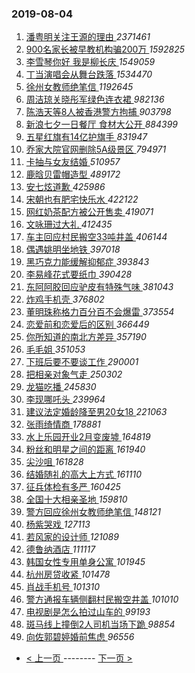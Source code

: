 ### 2019-08-04 
1. [ 潘粤明关注王源的理由 ](https://s.weibo.com/weibo?q=%23%E6%BD%98%E7%B2%A4%E6%98%8E%E5%85%B3%E6%B3%A8%E7%8E%8B%E6%BA%90%E7%9A%84%E7%90%86%E7%94%B1%23&Refer=top) *2371461*
1. [ 900名家长被早教机构骗200万 ](https://s.weibo.com/weibo?q=%23900%E5%90%8D%E5%AE%B6%E9%95%BF%E8%A2%AB%E6%97%A9%E6%95%99%E6%9C%BA%E6%9E%84%E9%AA%97200%E4%B8%87%23&Refer=top) *1592825*
1. [ 李雪琴你好 我是柳长庆 ](https://s.weibo.com/weibo?q=%23%E6%9D%8E%E9%9B%AA%E7%90%B4%E4%BD%A0%E5%A5%BD%20%E6%88%91%E6%98%AF%E6%9F%B3%E9%95%BF%E5%BA%86%23&topic_ad=1&Refer=top) *1549059*
1. [ 丁当演唱会从舞台跌落 ](https://s.weibo.com/weibo?q=%23%E4%B8%81%E5%BD%93%E6%BC%94%E5%94%B1%E4%BC%9A%E4%BB%8E%E8%88%9E%E5%8F%B0%E8%B7%8C%E8%90%BD%23&Refer=top) *1534470*
1. [ 徐州女教师绝笔信 ](https://s.weibo.com/weibo?q=%23%E5%BE%90%E5%B7%9E%E5%A5%B3%E6%95%99%E5%B8%88%E7%BB%9D%E7%AC%94%E4%BF%A1%23&Refer=top) *1192645*
1. [ 周洁琼关晓彤军绿色连衣裙 ](https://s.weibo.com/weibo?q=%23%E5%91%A8%E6%B4%81%E7%90%BC%E5%85%B3%E6%99%93%E5%BD%A4%E5%86%9B%E7%BB%BF%E8%89%B2%E8%BF%9E%E8%A1%A3%E8%A3%99%23&Refer=top) *982136*
1. [ 陈浩天等8人被香港警方拘捕 ](https://s.weibo.com/weibo?q=%23%E9%99%88%E6%B5%A9%E5%A4%A9%E7%AD%898%E4%BA%BA%E8%A2%AB%E9%A6%99%E6%B8%AF%E8%AD%A6%E6%96%B9%E6%8B%98%E6%8D%95%23&Refer=top) *903798*
1. [ 新浪七夕一日餐厅 食材大公开 ](https://s.weibo.com/weibo?q=%E6%96%B0%E6%B5%AA%E4%B8%83%E5%A4%95%E4%B8%80%E6%97%A5%E9%A4%90%E5%8E%85%20%E9%A3%9F%E6%9D%90%E5%A4%A7%E5%85%AC%E5%BC%80&Refer=top) *884399*
1. [ 五星红旗有14亿护旗手 ](https://s.weibo.com/weibo?q=%23%E4%BA%94%E6%98%9F%E7%BA%A2%E6%97%97%E6%9C%8914%E4%BA%BF%E6%8A%A4%E6%97%97%E6%89%8B%23&Refer=top) *831947*
1. [ 乔家大院官网删除5A级景区 ](https://s.weibo.com/weibo?q=%23%E4%B9%94%E5%AE%B6%E5%A4%A7%E9%99%A2%E5%AE%98%E7%BD%91%E5%88%A0%E9%99%A45A%E7%BA%A7%E6%99%AF%E5%8C%BA%23&Refer=top) *794971*
1. [ 卡抽与女友结婚 ](https://s.weibo.com/weibo?q=%23%E5%8D%A1%E6%8A%BD%E4%B8%8E%E5%A5%B3%E5%8F%8B%E7%BB%93%E5%A9%9A%23&Refer=top) *510957*
1. [ 鹿晗贝雷帽造型 ](https://s.weibo.com/weibo?q=%23%E9%B9%BF%E6%99%97%E8%B4%9D%E9%9B%B7%E5%B8%BD%E9%80%A0%E5%9E%8B%23&Refer=top) *489172*
1. [ 安七炫道歉 ](https://s.weibo.com/weibo?q=%E5%AE%89%E4%B8%83%E7%82%AB%E9%81%93%E6%AD%89&Refer=top) *425986*
1. [ 宋朝也有肥宅快乐水 ](https://s.weibo.com/weibo?q=%23%E5%AE%8B%E6%9C%9D%E4%B9%9F%E6%9C%89%E8%82%A5%E5%AE%85%E5%BF%AB%E4%B9%90%E6%B0%B4%23&Refer=top) *422122*
1. [ 网红奶茶配方被公开售卖 ](https://s.weibo.com/weibo?q=%23%E7%BD%91%E7%BA%A2%E5%A5%B6%E8%8C%B6%E9%85%8D%E6%96%B9%E8%A2%AB%E5%85%AC%E5%BC%80%E5%94%AE%E5%8D%96%23&Refer=top) *419071*
1. [ 文咏珊过大礼 ](https://s.weibo.com/weibo?q=%23%E6%96%87%E5%92%8F%E7%8F%8A%E8%BF%87%E5%A4%A7%E7%A4%BC%23&Refer=top) *412435*
1. [ 车主回应村民搬空33吨井盖 ](https://s.weibo.com/weibo?q=%23%E8%BD%A6%E4%B8%BB%E5%9B%9E%E5%BA%94%E6%9D%91%E6%B0%91%E6%90%AC%E7%A9%BA33%E5%90%A8%E4%BA%95%E7%9B%96%23&Refer=top) *406144*
1. [ 偶遇姚明坐地铁 ](https://s.weibo.com/weibo?q=%23%E5%81%B6%E9%81%87%E5%A7%9A%E6%98%8E%E5%9D%90%E5%9C%B0%E9%93%81%23&Refer=top) *397018*
1. [ 黑巧克力能缓解抑郁症 ](https://s.weibo.com/weibo?q=%23%E9%BB%91%E5%B7%A7%E5%85%8B%E5%8A%9B%E8%83%BD%E7%BC%93%E8%A7%A3%E6%8A%91%E9%83%81%E7%97%87%23&Refer=top) *393843*
1. [ 李易峰花式要纸巾 ](https://s.weibo.com/weibo?q=%E6%9D%8E%E6%98%93%E5%B3%B0%E8%8A%B1%E5%BC%8F%E8%A6%81%E7%BA%B8%E5%B7%BE&Refer=top) *390428*
1. [ 东阿阿胶回应驴皮有特殊气味 ](https://s.weibo.com/weibo?q=%E4%B8%9C%E9%98%BF%E9%98%BF%E8%83%B6%E5%9B%9E%E5%BA%94%E9%A9%B4%E7%9A%AE%E6%9C%89%E7%89%B9%E6%AE%8A%E6%B0%94%E5%91%B3&Refer=top) *381043*
1. [ 炸鸡手机壳 ](https://s.weibo.com/weibo?q=%23%E7%82%B8%E9%B8%A1%E6%89%8B%E6%9C%BA%E5%A3%B3%23&Refer=top) *376802*
1. [ 董明珠称格力百分百不会爆雷 ](https://s.weibo.com/weibo?q=%E8%91%A3%E6%98%8E%E7%8F%A0%E7%A7%B0%E6%A0%BC%E5%8A%9B%E7%99%BE%E5%88%86%E7%99%BE%E4%B8%8D%E4%BC%9A%E7%88%86%E9%9B%B7&Refer=top) *373554*
1. [ 恋爱前和恋爱后的区别 ](https://s.weibo.com/weibo?q=%23%E6%81%8B%E7%88%B1%E5%89%8D%E5%92%8C%E6%81%8B%E7%88%B1%E5%90%8E%E7%9A%84%E5%8C%BA%E5%88%AB%23&Refer=top) *366449*
1. [ 你所知道的南北方差异 ](https://s.weibo.com/weibo?q=%23%E4%BD%A0%E6%89%80%E7%9F%A5%E9%81%93%E7%9A%84%E5%8D%97%E5%8C%97%E6%96%B9%E5%B7%AE%E5%BC%82%23&Refer=top) *357190*
1. [ 毛毛姐 ](https://s.weibo.com/weibo?q=%23%E6%AF%9B%E6%AF%9B%E5%A7%90%23&Refer=top) *351053*
1. [ 下班后要不要谈工作 ](https://s.weibo.com/weibo?q=%23%E4%B8%8B%E7%8F%AD%E5%90%8E%E8%A6%81%E4%B8%8D%E8%A6%81%E8%B0%88%E5%B7%A5%E4%BD%9C%23&Refer=top) *290001*
1. [ 把相亲对象气走 ](https://s.weibo.com/weibo?q=%23%E6%8A%8A%E7%9B%B8%E4%BA%B2%E5%AF%B9%E8%B1%A1%E6%B0%94%E8%B5%B0%23&Refer=top) *250302*
1. [ 龙猫吃播 ](https://s.weibo.com/weibo?q=%23%E9%BE%99%E7%8C%AB%E5%90%83%E6%92%AD%23&Refer=top) *245830*
1. [ 李现哪吒头 ](https://s.weibo.com/weibo?q=%23%E6%9D%8E%E7%8E%B0%E5%93%AA%E5%90%92%E5%A4%B4%23&Refer=top) *239964*
1. [ 建议法定婚龄降至男20女18 ](https://s.weibo.com/weibo?q=%23%E5%BB%BA%E8%AE%AE%E6%B3%95%E5%AE%9A%E5%A9%9A%E9%BE%84%E9%99%8D%E8%87%B3%E7%94%B720%E5%A5%B318%23&Refer=top) *221063*
1. [ 张雨绮情商 ](https://s.weibo.com/weibo?q=%23%E5%BC%A0%E9%9B%A8%E7%BB%AE%E6%83%85%E5%95%86%23&Refer=top) *178881*
1. [ 水上乐园开业2月变废墟 ](https://s.weibo.com/weibo?q=%E6%B0%B4%E4%B8%8A%E4%B9%90%E5%9B%AD%E5%BC%80%E4%B8%9A2%E6%9C%88%E5%8F%98%E5%BA%9F%E5%A2%9F&Refer=top) *164819*
1. [ 粉丝和明星之间的距离 ](https://s.weibo.com/weibo?q=%23%E7%B2%89%E4%B8%9D%E5%92%8C%E6%98%8E%E6%98%9F%E4%B9%8B%E9%97%B4%E7%9A%84%E8%B7%9D%E7%A6%BB%23&Refer=top) *161940*
1. [ 尖沙咀 ](https://s.weibo.com/weibo?q=%23%E5%B0%96%E6%B2%99%E5%92%80%23&Refer=top) *161828*
1. [ 结婚随礼的高大上方式 ](https://s.weibo.com/weibo?q=%23%E7%BB%93%E5%A9%9A%E9%9A%8F%E7%A4%BC%E7%9A%84%E9%AB%98%E5%A4%A7%E4%B8%8A%E6%96%B9%E5%BC%8F%23&Refer=top) *161110*
1. [ 征兵体检有多严 ](https://s.weibo.com/weibo?q=%23%E5%BE%81%E5%85%B5%E4%BD%93%E6%A3%80%E6%9C%89%E5%A4%9A%E4%B8%A5%23&Refer=top) *160425*
1. [ 全国十大相亲圣地 ](https://s.weibo.com/weibo?q=%E5%85%A8%E5%9B%BD%E5%8D%81%E5%A4%A7%E7%9B%B8%E4%BA%B2%E5%9C%A3%E5%9C%B0&Refer=top) *159810*
1. [ 警方回应徐州女教师绝笔信 ](https://s.weibo.com/weibo?q=%23%E8%AD%A6%E6%96%B9%E5%9B%9E%E5%BA%94%E5%BE%90%E5%B7%9E%E5%A5%B3%E6%95%99%E5%B8%88%E7%BB%9D%E7%AC%94%E4%BF%A1%23&Refer=top) *148121*
1. [ 杨紫哭戏 ](https://s.weibo.com/weibo?q=%23%E6%9D%A8%E7%B4%AB%E5%93%AD%E6%88%8F%23&Refer=top) *127113*
1. [ 若风家的设计师 ](https://s.weibo.com/weibo?q=%23%E8%8B%A5%E9%A3%8E%E5%AE%B6%E7%9A%84%E8%AE%BE%E8%AE%A1%E5%B8%88%23&Refer=top) *121089*
1. [ 德鲁纳酒店 ](https://s.weibo.com/weibo?q=%23%E5%BE%B7%E9%B2%81%E7%BA%B3%E9%85%92%E5%BA%97%23&Refer=top) *111117*
1. [ 韩国女性专用单身公寓 ](https://s.weibo.com/weibo?q=%23%E9%9F%A9%E5%9B%BD%E5%A5%B3%E6%80%A7%E4%B8%93%E7%94%A8%E5%8D%95%E8%BA%AB%E5%85%AC%E5%AF%93%23&Refer=top) *101945*
1. [ 杭州房贷收紧 ](https://s.weibo.com/weibo?q=%E6%9D%AD%E5%B7%9E%E6%88%BF%E8%B4%B7%E6%94%B6%E7%B4%A7&Refer=top) *101478*
1. [ 肖战手机号 ](https://s.weibo.com/weibo?q=%23%E8%82%96%E6%88%98%E6%89%8B%E6%9C%BA%E5%8F%B7%23&Refer=top) *101310*
1. [ 警方通报车辆侧翻村民搬空井盖 ](https://s.weibo.com/weibo?q=%23%E8%AD%A6%E6%96%B9%E9%80%9A%E6%8A%A5%E8%BD%A6%E8%BE%86%E4%BE%A7%E7%BF%BB%E6%9D%91%E6%B0%91%E6%90%AC%E7%A9%BA%E4%BA%95%E7%9B%96%23&Refer=top) *101010*
1. [ 电视剧是怎么拍过山车的 ](https://s.weibo.com/weibo?q=%E7%94%B5%E8%A7%86%E5%89%A7%E6%98%AF%E6%80%8E%E4%B9%88%E6%8B%8D%E8%BF%87%E5%B1%B1%E8%BD%A6%E7%9A%84&Refer=top) *99193*
1. [ 斑马线上撞倒2人司机当场下跪 ](https://s.weibo.com/weibo?q=%23%E6%96%91%E9%A9%AC%E7%BA%BF%E4%B8%8A%E6%92%9E%E5%80%922%E4%BA%BA%E5%8F%B8%E6%9C%BA%E5%BD%93%E5%9C%BA%E4%B8%8B%E8%B7%AA%23&Refer=top) *98854*
1. [ 向佐郭碧婷婚前焦虑 ](https://s.weibo.com/weibo?q=%23%E5%90%91%E4%BD%90%E9%83%AD%E7%A2%A7%E5%A9%B7%E5%A9%9A%E5%89%8D%E7%84%A6%E8%99%91%23&Refer=top) *96556* 

- [ < 上一页 ](https://github.com/able8/weibo-hot-record/blob/master/2019-08-03.md) -------- [ 下一页 > ](https://github.com/able8/weibo-hot-record/blob/master/2019-08-05.md)